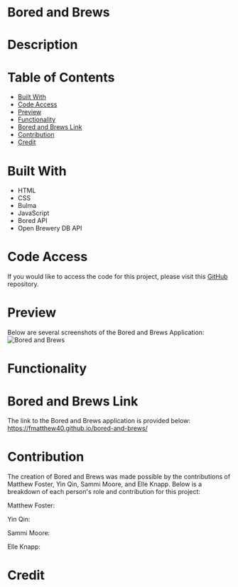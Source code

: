 # Bored and Brews

# Description

# Table of Contents
- [Built With](#built-with)
- [Code Access](#code-access)
- [Preview](#preview)
- [Functionality](#functionality)
- [Bored and Brews  Link](#bored-and-brews-link)
- [Contribution](#contribution)
- [Credit](#credit)

# Built With
- HTML
- CSS
- Bulma
- JavaScript
- Bored API
- Open Brewery DB API

# Code Access
If you would like to access the code for this project, please visit this [GitHub](https://github.com/fmatthew40/bored-and-brews/) repository.

# Preview
Below are several screenshots of the Bored and Brews Application:
![Bored and Brews](assets/images/.png)

# Functionality

# Bored and Brews Link
The link to the Bored and Brews application is provided below:
https://fmatthew40.github.io/bored-and-brews/

# Contribution
The creation of Bored and Brews was made possible by the contributions of Matthew Foster, Yin Qin, Sammi Moore, and Elle Knapp.
Below is a breakdown of each person's role and contribution for this project:

Matthew Foster:

Yin Qin:

Sammi Moore:

Elle Knapp:

# Credit